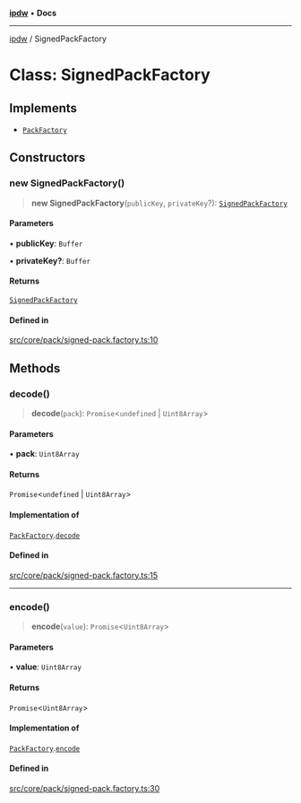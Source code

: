 [**ipdw**](../README.md) • **Docs**

***

[ipdw](../globals.md) / SignedPackFactory

# Class: SignedPackFactory

## Implements

- [`PackFactory`](../interfaces/PackFactory.md)

## Constructors

### new SignedPackFactory()

> **new SignedPackFactory**(`publicKey`, `privateKey`?): [`SignedPackFactory`](SignedPackFactory.md)

#### Parameters

• **publicKey**: `Buffer`

• **privateKey?**: `Buffer`

#### Returns

[`SignedPackFactory`](SignedPackFactory.md)

#### Defined in

[src/core/pack/signed-pack.factory.ts:10](https://github.com/ansi-code/ipdw/blob/d3334c70f49293ce3e0ff61a485778d41bda3a8d/src/core/pack/signed-pack.factory.ts#L10)

## Methods

### decode()

> **decode**(`pack`): `Promise`\<`undefined` \| `Uint8Array`\>

#### Parameters

• **pack**: `Uint8Array`

#### Returns

`Promise`\<`undefined` \| `Uint8Array`\>

#### Implementation of

[`PackFactory`](../interfaces/PackFactory.md).[`decode`](../interfaces/PackFactory.md#decode)

#### Defined in

[src/core/pack/signed-pack.factory.ts:15](https://github.com/ansi-code/ipdw/blob/d3334c70f49293ce3e0ff61a485778d41bda3a8d/src/core/pack/signed-pack.factory.ts#L15)

***

### encode()

> **encode**(`value`): `Promise`\<`Uint8Array`\>

#### Parameters

• **value**: `Uint8Array`

#### Returns

`Promise`\<`Uint8Array`\>

#### Implementation of

[`PackFactory`](../interfaces/PackFactory.md).[`encode`](../interfaces/PackFactory.md#encode)

#### Defined in

[src/core/pack/signed-pack.factory.ts:30](https://github.com/ansi-code/ipdw/blob/d3334c70f49293ce3e0ff61a485778d41bda3a8d/src/core/pack/signed-pack.factory.ts#L30)

